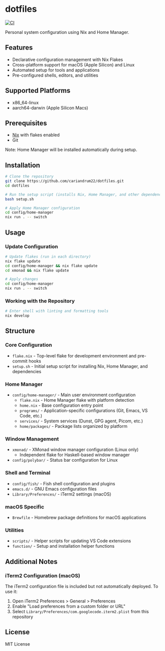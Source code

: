 # dotfiles

[![CI](https://github.com/cariandrum22/dotfiles/actions/workflows/ci.yml/badge.svg)](https://github.com/cariandrum22/dotfiles/actions/workflows/ci.yml)

Personal system configuration using Nix and Home Manager.

## Features

- Declarative configuration management with Nix Flakes
- Cross-platform support for macOS (Apple Silicon) and Linux
- Automated setup for tools and applications
- Pre-configured shells, editors, and utilities

## Supported Platforms

- x86_64-linux
- aarch64-darwin (Apple Silicon Macs)

## Prerequisites

- [Nix](https://nixos.org/download.html) with flakes enabled
- Git

Note: Home Manager will be installed automatically during setup.

## Installation

```bash
# Clone the repository
git clone https://github.com/cariandrum22/dotfiles.git
cd dotfiles

# Run the setup script (installs Nix, Home Manager, and other dependencies)
bash setup.sh

# Apply Home Manager configuration
cd config/home-manager
nix run . -- switch
```

## Usage

### Update Configuration

```bash
# Update flakes (run in each directory)
nix flake update
cd config/home-manager && nix flake update
cd xmonad && nix flake update

# Apply changes
cd config/home-manager
nix run . -- switch
```

### Working with the Repository

```bash
# Enter shell with linting and formatting tools
nix develop
```

## Structure

### Core Configuration

- `flake.nix` - Top-level flake for development environment and pre-commit hooks
- `setup.sh` - Initial setup script for installing Nix, Home Manager, and dependencies

### Home Manager

- `config/home-manager/` - Main user environment configuration
  - `flake.nix` - Home Manager flake with platform detection
  - `home.nix` - Base configuration entry point
  - `programs/` - Application-specific configurations (Git, Emacs, VS Code, etc.)
  - `services/` - System services (Dunst, GPG agent, Picom, etc.)
  - `home/packages/` - Package lists organized by platform

### Window Management

- `xmonad/` - XMonad window manager configuration (Linux only)
  - Independent flake for Haskell-based window manager
- `config/polybar/` - Status bar configuration for Linux

### Shell and Terminal

- `config/fish/` - Fish shell configuration and plugins
- `emacs.d/` - GNU Emacs configuration files
- `Library/Preferences/` - iTerm2 settings (macOS)

### macOS Specific

- `Brewfile` - Homebrew package definitions for macOS applications

### Utilities

- `scripts/` - Helper scripts for updating VS Code extensions
- `function/` - Setup and installation helper functions

## Additional Notes

### iTerm2 Configuration (macOS)

The iTerm2 configuration file is included but not automatically deployed. To use it:

1. Open iTerm2 Preferences > General > Preferences
2. Enable "Load preferences from a custom folder or URL"
3. Select `Library/Preferences/com.googlecode.iterm2.plist` from this repository

## License

MIT License
